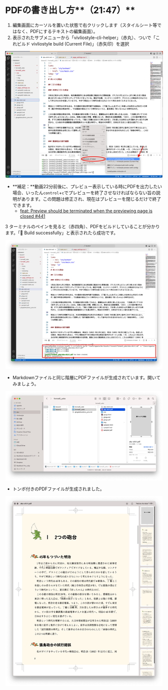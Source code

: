 # PDFの書き出し方**（21:47）**

1. 編集画面にカーソルを置いた状態で右クリックします（スタイルシート等ではなく、PDFにするテキストの編集画面）。
2. 表示されたサブメニューから「vivliostyle-cli-helper」（赤丸）、ついで「これビルド vivliostyle build (Current File)」（赤矢印）を選択

![](./images/4-create-your-book-in-vivliostyle-2/4-how-to-output-pdf/4-4-1.png)

- **補足：**動画22分前後に、プレビュー表示している時にPDFを出力したい場合、いったん`control`+`c`でプレビューを終了させなければならない旨の説明があります。この問題は修正され、現在はプレビューを閉じるだけで終了できます。
    - [feat: Preview should be terminated when the previewing page is closed #441](https://github.com/vivliostyle/vivliostyle-cli/pull/441)


3 ターミナルのペインを見ると（赤四角）、PDFをビルドしていることが分かります。「🎉 Build successfully」と表示されたら成功です。

![](./images/4-create-your-book-in-vivliostyle-2/4-how-to-output-pdf/4-4-2.png)

- Markdownファイルと同じ階層にPDFファイルが生成されています。開いてみましょう。

![](./images/4-create-your-book-in-vivliostyle-2/4-how-to-output-pdf/4-4-3.png)

- トンボ付きのPDFファイルが生成されました。

![](./images/4-create-your-book-in-vivliostyle-2/4-how-to-output-pdf/4-4-4.png)

